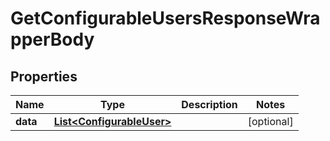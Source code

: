 

# GetConfigurableUsersResponseWrapperBody


## Properties

Name | Type | Description | Notes
------------ | ------------- | ------------- | -------------
**data** | [**List&lt;ConfigurableUser&gt;**](ConfigurableUser.md) |  |  [optional]



